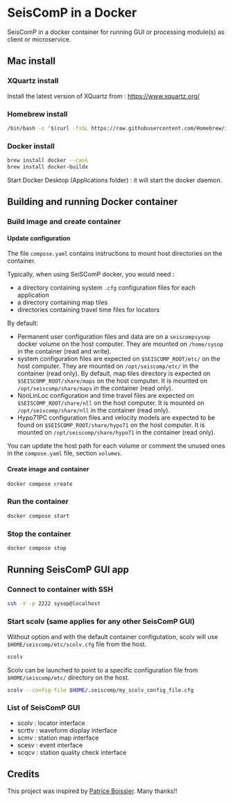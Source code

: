 # SeisComP in a Docker

SeisComP in a docker container for running GUI or processing  module(s) as client or microservice. 

## Mac install

### XQuartz install

Install the latest version of XQuartz from : https://www.xquartz.org/

### Homebrew install

```bash
/bin/bash -c "$(curl -fsSL https://raw.githubusercontent.com/Homebrew/install/HEAD/install.sh)"
```

### Docker install

```bash
brew install docker --cask
brew install docker-buildx
```

Start Docker Desktop (Applications folder) : it will start the docker daemon.

## Building and running Docker container

### Build image and create container

#### Update configuration
The file `compose.yaml` contains instructions to mount host directories on the container.

Typically, when using SeiSComP docker, you would need :
 * a directory containing system `.cfg` configuration files for each application
 * a directory containing map tiles
 * directories containing travel time files for locators

By default:
 * Permanent user configuration files and data are on a `seiscompsysop` docker volume on the host computer. They are mounted on `/home/sysop` in the container (read and write).
 * system configuration files are expected on `$SEISCOMP_ROOT/etc/` on the host computer. They are mounted on `/opt/seiscomp/etc/` in the container (read only).
By default, map tiles directory is expected on `$SEISCOMP_ROOT/share/maps` on the host computer. It is mounted on `/opt/seiscomp/share/maps` in the container (read only).
 * NonLinLoc configuration and time travel files are expected on `$SEISCOMP_ROOT/share/nll` on the host computer. It is mounted on `/opt/seiscomp/share/nll` in the container (read only).
 * Hypo71PC configuration files and velocity models are expected to be found on `$SEISCOMP_ROOT/share/hypo71` on the host computer. It is mounted on `/opt/seiscomp/share/hypo71` in the container (read only).

You can update the host path for each volume or comment the unused ones in the `compose.yaml` file, section `volumes`.

#### Create image and container

```bash
docker compose create
```

### Run the container

```bash
docker compose start
```

### Stop the container

```bash
docker compose stop
```

## Running SeisComP GUI app

### Connect to container with SSH

```bash
ssh -Y -p 2222 sysop@localhost
```
### Start scolv (same applies for any other SeisComP GUI)

Without option and with the default container configutation, scolv will use `$HOME/seiscomp/etc/scolv.cfg` file from the host.
```bash
scolv
```

Scolv can be launched to point to a specific configuration file from `$HOME/seiscomp/etc/` directory on the host.
```bash
scolv --config-file $HOME/.seiscomp/my_scolv_config_file.cfg
```

### List of SeisComP GUI
* scolv : locator interface
* scrttv : waveform display interface
* scmv : station map interface
* scesv : event interface
* scqcv : station quality check interface

## Credits

This project was inspired by [Patrice Boissier](https://github.com/PBoissier). Many thanks!!
